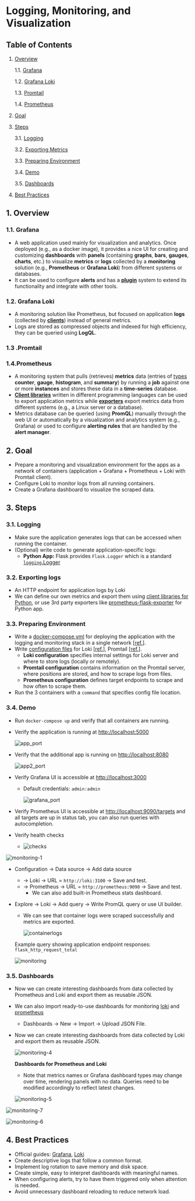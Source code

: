 # Logging, Monitoring, and Visualization

## Table of Contents

1. [Overview](#1-Overview)

   1.1. [Grafana](#11-Grafana)

   1.2. [Grafana Loki](#12-Grafana-Loki)

   1.3. [Promtail](#13-Promtail)

   1.4. [Prometheus](#14-Prometheus)

2. [Goal](#2-Goal)

3. [Steps](#3-Steps)

   3.1. [Logging](#31-Logging)

   3.2. [Exporting Metrics](#32-Exporting-Metrics)

   3.3. [Preparing Environment](#33-Preparing-Environment)

   3.4. [Demo](#34-Demo)

   3.5. [Dashboards](#35-Dashboards)

4. [Best Practices](#4-Best-Practices)

## 1. Overview

### 1.1. Grafana

- A web application used mainly for visualization and analytics. Once deployed (e.g., as a docker image), it provides a nice UI for creating and customizing **dashboards** with **panels** (containing **graphs**, **bars**, **gauges**, **charts**, etc.) to visualize **metrics** or **logs** collected by a **monitoring** solution (e.g., **Prometheus** or **Grafana Loki**) from different systems or databases.
- It can be used to configure **alerts** and has a **[plugin](https://grafana.com/grafana/plugins/)** system to extend its functionality and integrate with other tools.

### 1.2. Grafana Loki

- A monitoring solution like Prometheus, but focused on application **logs** (collected by **[clients](https://grafana.com/docs/loki/latest/clients/)**) instead of general metrics.
- Logs are stored as compressed objects and indexed for high efficiency, they can be queried using **LogQL**.

### 1.3 .Promtail

### 1.4.Prometheus

- A monitoring system that pulls (retrieves) **metrics** data (entries of [types](https://prometheus.io/docs/concepts/metric_types/) **counter**, **gauge**, **histogram**, and **summary**) by running a **job** against one or more **instances** and stores these data in a **time-series** database.
- **[Client libraries](https://prometheus.io/docs/instrumenting/clientlibs/)** written in different programming languages can be used to export application metrics while [**exporters**](https://prometheus.io/docs/instrumenting/exporters/) export metrics data from different systems (e.g., a Linux server or a database).
- Metrics database can be queried (using **PromQL**) manually through the web UI or automatically by a visualization and analytics system (e.g., Grafana) or used to configure **alerting rules** that are handled by the **alert manager**.

## 2. Goal

- Prepare a monitoring and visualization environment for the apps as a network of containers (application + Grafana + Prometheus + Loki with Promtail client).
- Configure Loki to monitor logs from all running containers.
- Create a Grafana dashboard to visualize the scraped data.

## 3. Steps

### 3.1. Logging

- Make sure the application generates logs that can be accessed when running the container.
- (Optional) write code to generate application-specific logs:
  - **Python App:** Flask provides `Flask.Logger` which is a standard [`logging`.Logger](https://docs.python.org/3/library/logging.html#logging.Logger)

### 3.2. Exporting logs

- An HTTP endpoint for application logs by Loki
- We can define our own metrics and export them using [client libraries for Python](https://prometheus.io/docs/instrumenting/clientlibs/), or use 3rd party exporters like [prometheus-flask-exporter](https://github.com/rycus86/prometheus_flask_exporter) for Python app.

### 3.3. Preparing Environment

- Write a [docker-compose.yml](../monitoring/docker-compose.yaml) for deploying the application with the logging and monitoring stack in a single network [[ref.](https://github.com/grafana/loki/blob/main/production/docker-compose.yaml)].
- Write [configuration files](../monitoring/config) for Loki [[ref.](https://grafana.com/docs/loki/latest/configuration/examples/)], Promtail [[ref.](https://grafana.com/docs/loki/latest/clients/promtail/configuration/)].
  - **Loki configuration** specifies internal settings for Loki server and where to store logs (locally or remotely).
  - **Promtail configuration** contains information on the Promtail server, where positions are stored, and how to scrape logs from files.
  - **Prometheus configuration** defines target endpoints to scrape and how often to scrape them.
- Run the 3 containers with a `command` that specifies config file location.

### 3.4. Demo

- Run `docker-compose up` and verify that all containers are running.

- Verify the application is running at <http://localhost:5000>

  ![app_port](./images/app_port.png)

- Verify that the additional app is running on <http://localhost:8080>

  ![app2_port](./images/app2_port.png)

- Verify Grafana UI is accessible at <http://localhost:3000>

  - Default credentials: `admin:admin`

    ![grafana_port](./images/grafana_port.png)

- Verify Prometheus UI is accessible at <http://localhost:9090/targets> and all targets are up in status tab, you can also run queries with autocompletion.

- Verify health checks
  - ![checks](./images/checks.png)

![monitoring-1](./images/monitoring-1.png)

- Configuration &rarr; Data source &rarr; Add data source

  - &rarr; Loki &rarr; URL = `http://loki:3100` &rarr; Save and test.
  - &rarr; Prometheus &rarr; URL = `http://prometheus:9090` &rarr; Save and test.
    - We can also add built-in Prometheus stats dashboard.

- Explore &rarr; Loki &rarr; Add query &rarr; Write PromQL query or use UI builder.

  - We can see that container logs were scraped successfully and metrics are exported.

    ![containerlogs](./images/containerlogs.png)

  Example query showing application endpoint responses: `flask_http_request_total`

  ![monitoring](./images/monitoring.jpg)

### 3.5. Dashboards

- Now we can create interesting dashboards from data collected by Prometheus and Loki and export them as reusable JSON.

- We can also import ready-to-use dashboards for monitoring [loki](https://grafana.com/grafana/dashboards/13407) and [prometheus](https://grafana.com/grafana/dashboards/3662)

  - Dashboards &rarr; New &rarr; Import &rarr; Upload JSON File.

- Now we can create interesting dashboards from data collected by Loki and export them as reusable JSON.

  ![monitoring-4](./images/monitoring-4.png)

  **Dashboards for Prometheus and Loki**

  - Note that metrics names or Grafana dashboard types may change over time, rendering panels with no data. Queries need to be modified accordingly to reflect latest changes.

  ![monitoring-5](./images/monitoring-5.png)

![monitoring-7](./images/monitoring-7.png)

![monitoring-6](./images/monitoring-6.png)

## 4. Best Practices

- Official guides: [Grafana](https://grafana.com/docs/grafana/latest/best-practices/), [Loki](https://grafana.com/docs/loki/latest/best-practices/)
- Create descriptive logs that follow a common format.
- Implement log rotation to save memory and disk space.
- Create simple, easy to interpret dashboards with meaningful names.
- When configuring alerts, try to have them triggered only when attention is needed.
- Avoid unnecessary dashboard reloading to reduce network load.
